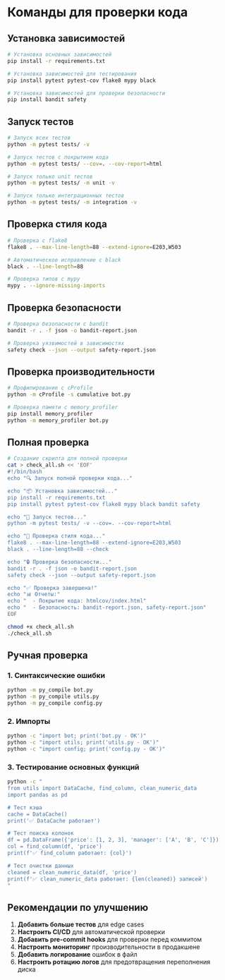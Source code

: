 # Команды для проверки кода

## Установка зависимостей

```bash
# Установка основных зависимостей
pip install -r requirements.txt

# Установка зависимостей для тестирования
pip install pytest pytest-cov flake8 mypy black

# Установка зависимостей для проверки безопасности
pip install bandit safety
```

## Запуск тестов

```bash
# Запуск всех тестов
python -m pytest tests/ -v

# Запуск тестов с покрытием кода
python -m pytest tests/ --cov=. --cov-report=html

# Запуск только unit тестов
python -m pytest tests/ -m unit -v

# Запуск только интеграционных тестов
python -m pytest tests/ -m integration -v
```

## Проверка стиля кода

```bash
# Проверка с flake8
flake8 . --max-line-length=88 --extend-ignore=E203,W503

# Автоматическое исправление с black
black . --line-length=88

# Проверка типов с mypy
mypy . --ignore-missing-imports
```

## Проверка безопасности

```bash
# Проверка безопасности с bandit
bandit -r . -f json -o bandit-report.json

# Проверка уязвимостей в зависимостях
safety check --json --output safety-report.json
```

## Проверка производительности

```bash
# Профилирование с cProfile
python -m cProfile -s cumulative bot.py

# Проверка памяти с memory_profiler
pip install memory_profiler
python -m memory_profiler bot.py
```

## Полная проверка

```bash
# Создание скрипта для полной проверки
cat > check_all.sh << 'EOF'
#!/bin/bash
echo "🔍 Запуск полной проверки кода..."

echo "📦 Установка зависимостей..."
pip install -r requirements.txt
pip install pytest pytest-cov flake8 mypy black bandit safety

echo "🧪 Запуск тестов..."
python -m pytest tests/ -v --cov=. --cov-report=html

echo "🎨 Проверка стиля кода..."
flake8 . --max-line-length=88 --extend-ignore=E203,W503
black . --line-length=88 --check

echo "🔒 Проверка безопасности..."
bandit -r . -f json -o bandit-report.json
safety check --json --output safety-report.json

echo "✅ Проверка завершена!"
echo "📊 Отчеты:"
echo "  - Покрытие кода: htmlcov/index.html"
echo "  - Безопасность: bandit-report.json, safety-report.json"
EOF

chmod +x check_all.sh
./check_all.sh
```

## Ручная проверка

### 1. Синтаксические ошибки
```bash
python -m py_compile bot.py
python -m py_compile utils.py
python -m py_compile config.py
```

### 2. Импорты
```bash
python -c "import bot; print('bot.py - OK')"
python -c "import utils; print('utils.py - OK')"
python -c "import config; print('config.py - OK')"
```

### 3. Тестирование основных функций
```bash
python -c "
from utils import DataCache, find_column, clean_numeric_data
import pandas as pd

# Тест кэша
cache = DataCache()
print('✅ DataCache работает')

# Тест поиска колонок
df = pd.DataFrame({'price': [1, 2, 3], 'manager': ['A', 'B', 'C']})
col = find_column(df, 'price')
print(f'✅ find_column работает: {col}')

# Тест очистки данных
cleaned = clean_numeric_data(df, 'price')
print(f'✅ clean_numeric_data работает: {len(cleaned)} записей')
"
```

## Рекомендации по улучшению

1. **Добавить больше тестов** для edge cases
2. **Настроить CI/CD** для автоматической проверки
3. **Добавить pre-commit hooks** для проверки перед коммитом
4. **Настроить мониторинг** производительности в продакшене
5. **Добавить логирование** ошибок в файл
6. **Настроить ротацию логов** для предотвращения переполнения диска

